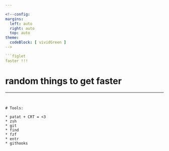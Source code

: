 ```yaml
---

<!--config:
margins:
  left: auto
  right: auto
  top: auto
theme:
  codeBlock: [ vividGreen ]
-->

```figlet
faster !!!
```
# random things to get faster

---
```


# Tools:

* patat + CRT = <3
* zsh
* git
* find
* fzf
* entr
* githooks
